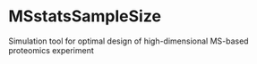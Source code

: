 # MSstatsSampleSize
 Simulation tool for optimal design of high-dimensional MS-based proteomics experiment
